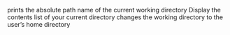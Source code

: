 prints the absolute path name of the current working directory
Display the contents list of your current directory
changes the working directory to the user’s home directory
